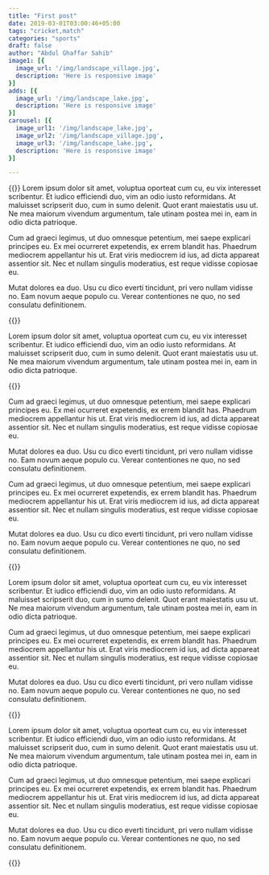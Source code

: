 ```yaml
---
title: "First post"
date: 2019-03-01T03:00:46+05:00
tags: "cricket,match"
categories: "sports"
draft: false
author: "Abdul Ghaffar Sahib"
image1: [{
  image_url: '/img/landscape_village.jpg',
  description: 'Here is responsive image'
}]
adds: [{
  image_url: '/img/landscape_lake.jpg',
  description: 'Here is responsive image'
}]
carousel: [{
  image_url1: '/img/landscape_lake.jpg',
  image_url2: '/img/landscape_village.jpg',
  image_url3: '/img/landscape_lake.jpg',
  description: 'Here is responsive image'
}]

---
```


{{<social-sharing>}}
Lorem ipsum dolor sit amet, voluptua oporteat cum cu, eu vix interesset scribentur. Et iudico efficiendi duo, vim an odio iusto reformidans. At maluisset scripserit duo, cum in sumo delenit. Quot erant maiestatis usu ut. Ne mea maiorum vivendum argumentum, tale utinam postea mei in, eam in odio dicta patrioque.

Cum ad graeci legimus, ut duo omnesque petentium, mei saepe explicari principes eu. Ex mei ocurreret expetendis, ex errem blandit has. Phaedrum mediocrem appellantur his ut. Erat viris mediocrem id ius, ad dicta appareat assentior sit. Nec et nullam singulis moderatius, est reque vidisse copiosae eu.

Mutat dolores ea duo. Usu cu dico everti tincidunt, pri vero nullam vidisse no. Eam novum aeque populo cu. Verear contentiones ne quo, no sed consulatu definitionem.

{{<image>}}

Lorem ipsum dolor sit amet, voluptua oporteat cum cu, eu vix interesset scribentur. Et iudico efficiendi duo, vim an odio iusto reformidans. At maluisset scripserit duo, cum in sumo delenit. Quot erant maiestatis usu ut. Ne mea maiorum vivendum argumentum, tale utinam postea mei in, eam in odio dicta patrioque.

{{<adds>}}

Cum ad graeci legimus, ut duo omnesque petentium, mei saepe explicari principes eu. Ex mei ocurreret expetendis, ex errem blandit has. Phaedrum mediocrem appellantur his ut. Erat viris mediocrem id ius, ad dicta appareat assentior sit. Nec et nullam singulis moderatius, est reque vidisse copiosae eu.

Mutat dolores ea duo. Usu cu dico everti tincidunt, pri vero nullam vidisse no. Eam novum aeque populo cu. Verear contentiones ne quo, no sed consulatu definitionem.

Cum ad graeci legimus, ut duo omnesque petentium, mei saepe explicari principes eu. Ex mei ocurreret expetendis, ex errem blandit has. Phaedrum mediocrem appellantur his ut. Erat viris mediocrem id ius, ad dicta appareat assentior sit. Nec et nullam singulis moderatius, est reque vidisse copiosae eu.

Mutat dolores ea duo. Usu cu dico everti tincidunt, pri vero nullam vidisse no. Eam novum aeque populo cu. Verear contentiones ne quo, no sed consulatu definitionem.

{{<carousel>}}

Lorem ipsum dolor sit amet, voluptua oporteat cum cu, eu vix interesset scribentur. Et iudico efficiendi duo, vim an odio iusto reformidans. At maluisset scripserit duo, cum in sumo delenit. Quot erant maiestatis usu ut. Ne mea maiorum vivendum argumentum, tale utinam postea mei in, eam in odio dicta patrioque.

Cum ad graeci legimus, ut duo omnesque petentium, mei saepe explicari principes eu. Ex mei ocurreret expetendis, ex errem blandit has. Phaedrum mediocrem appellantur his ut. Erat viris mediocrem id ius, ad dicta appareat assentior sit. Nec et nullam singulis moderatius, est reque vidisse copiosae eu.

Mutat dolores ea duo. Usu cu dico everti tincidunt, pri vero nullam vidisse no. Eam novum aeque populo cu. Verear contentiones ne quo, no sed consulatu definitionem.

{{<trends>}}

Lorem ipsum dolor sit amet, voluptua oporteat cum cu, eu vix interesset scribentur. Et iudico efficiendi duo, vim an odio iusto reformidans. At maluisset scripserit duo, cum in sumo delenit. Quot erant maiestatis usu ut. Ne mea maiorum vivendum argumentum, tale utinam postea mei in, eam in odio dicta patrioque.

Cum ad graeci legimus, ut duo omnesque petentium, mei saepe explicari principes eu. Ex mei ocurreret expetendis, ex errem blandit has. Phaedrum mediocrem appellantur his ut. Erat viris mediocrem id ius, ad dicta appareat assentior sit. Nec et nullam singulis moderatius, est reque vidisse copiosae eu.

Mutat dolores ea duo. Usu cu dico everti tincidunt, pri vero nullam vidisse no. Eam novum aeque populo cu. Verear contentiones ne quo, no sed consulatu definitionem.


{{<related-list>}}

